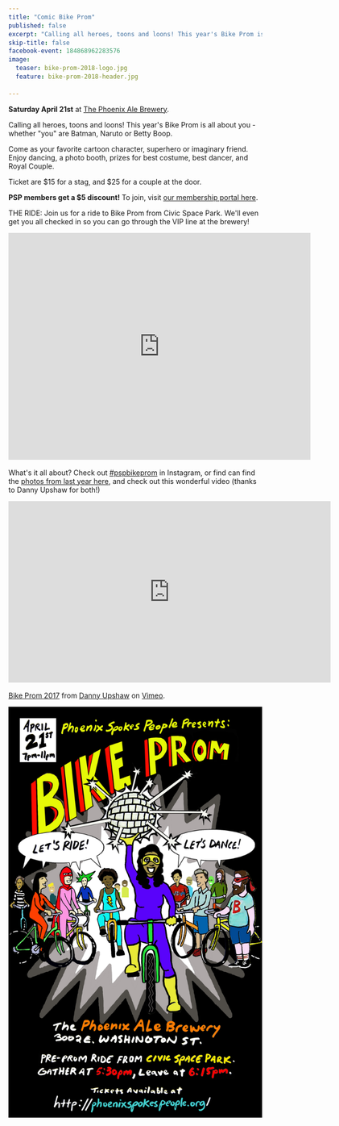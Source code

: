```yaml
---
title: "Comic Bike Prom"
published: false
excerpt: "Calling all heroes, toons and loons! This year's Bike Prom is all about you."
skip-title: false
facebook-event: 184868962283576
image:
  teaser: bike-prom-2018-logo.jpg
  feature: bike-prom-2018-header.jpg

---
```


**Saturday April 21st** at [The Phoenix Ale Brewery](http://phoenixale.com/).

Calling all heroes, toons and loons! This year's Bike Prom is all about you - whether "you" are Batman, Naruto or Betty Boop.

Come as your favorite cartoon character, superhero or imaginary friend. Enjoy dancing, a photo booth, prizes for best costume, best dancer, and Royal Couple.

Ticket are $15 for a stag, and $25 for a couple at the door.

**PSP members get a $5 discount!** To join, visit [our membership portal here](https://plasso.com/s/9Tlekqlz7y).

THE RIDE: Join us for a ride to Bike Prom from Civic Space Park. We'll even get you all checked in so you can go through the VIP line at the brewery!

<iframe src="https://www.google.com/maps/embed?pb=!1m18!1m12!1m3!1d3328.8446614661166!2d-112.07684008427248!3d33.45335338077314!2m3!1f0!2f0!3f0!3m2!1i1024!2i768!4f13.1!3m3!1m2!1s0x872b122320732fbb%3A0x814f5b589b3c3dd6!2sCivic+Space+Park!5e0!3m2!1sen!2sus!4v1523991188845" width="600" height="450" frameborder="0" style="border:0" allowfullscreen></iframe>

What's it all about? Check out [#pspbikeprom](https://www.instagram.com/explore/tags/pspbikeprom/) in Instagram, or find can find the [photos from last year here](https://www.flickr.com/photos/153978214@N04/sets/72157679385492014), and check out this wonderful video (thanks to Danny Upshaw for both!)

<iframe src="https://player.vimeo.com/video/213454933" width="640" height="360" frameborder="0" webkitallowfullscreen mozallowfullscreen allowfullscreen></iframe>
<p><a href="https://vimeo.com/213454933">Bike Prom 2017</a> from <a href="https://vimeo.com/unheardharmony">Danny Upshaw</a> on <a href="https://vimeo.com">Vimeo</a>.</p>

![Bike Prom 2018 flier](/images/bike-prom-2018-flier.jpg)
